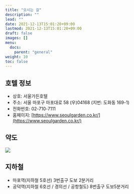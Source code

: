 ```yaml
---
title: "오시는 길"
description: ""
lead: ""
date: 2021-12-13T15:01:20+09:00
lastmod: 2021-12-13T15:01:20+09:00
draft: false
images: []
menu: 
  docs:
    parent: "general"
weight: 10
toc: false
---
```


## 호텔 정보
* 상호: 서울가든호텔
* 주소: 서울 마포구 마포대로 58 (우)04168 (지번: 도화동 169-1)
* 전화번호: 02-710-7111
* 홈페이지: [https://www.seoulgarden.co.kr/](https://www.seoulgarden.co.kr/)

## 약도

<img src='../map.png'>

## 지하철

* 마포역(지하철 5호선) 3번출구 도보 2분거리
* 공덕역(지하철 6호선 / 경의선 / 공항철도) 8번출구 도보5분거리